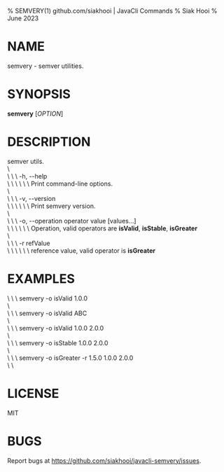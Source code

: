 % SEMVERY(1) github.com/siakhooi | JavaCli Commands
% Siak Hooi
% June 2023

# NAME
semvery - semver utilities.

# SYNOPSIS
**semvery** [*OPTION*]

# DESCRIPTION
semver utils.\
\ \
\ \ \ -h, --help\
\ \ \ \ \ \ Print command-line options.\
\ \
\ \ \ -v, --version\
\ \ \ \ \ \ Print semvery version.\
\ \
\ \ \ -o, --operation operator value \[values...\]\
\ \ \ \ \ \ Operation, valid operators are **isValid**, **isStable**, **isGreater**\
\ \
\ \ \ -r refValue\
\ \ \ \ \ \ reference value, valid operator is **isGreater**

# EXAMPLES

\ \ \ semvery -o isValid 1.0.0\
\ \
\ \ \ semvery -o isValid ABC\
\ \
\ \ \ semvery -o isValid 1.0.0 2.0.0\
\ \
\ \ \ semvery -o isStable 1.0.0 2.0.0\
\ \
\ \ \ semvery -o isGreater -r 1.5.0 1.0.0 2.0.0\
\ \

# LICENSE
MIT

# BUGS
Report bugs at https://github.com/siakhooi/javacli-semvery/issues.
